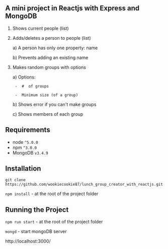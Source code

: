 ## A mini project in Reactjs with Express and MongoDB  

1. Shows current people (list)

2. Adds/deletes a person to people (list)

   a) A person has only one property: name

   b) Prevents adding an existing name

3. Makes random groups with options

   a) Options:  

        -  #  of groups

        -  Minimum size (of a group)

   b) Shows error if you can't make groups

   c) Shows members of each group


## Requirements
* node `^5.0.0`
* npm `^3.0.0`
* MongoDB `v3.4.9`

## Installation

`git clone https://github.com/wookiecookie87/lunch_group_creator_with_reactjs.git`

`npm install` - at the root of the project folder

## Running the Project
`npm run start` - at the root of the project folder

`mongd` - start mongoDB server

http://localhost:3000/
